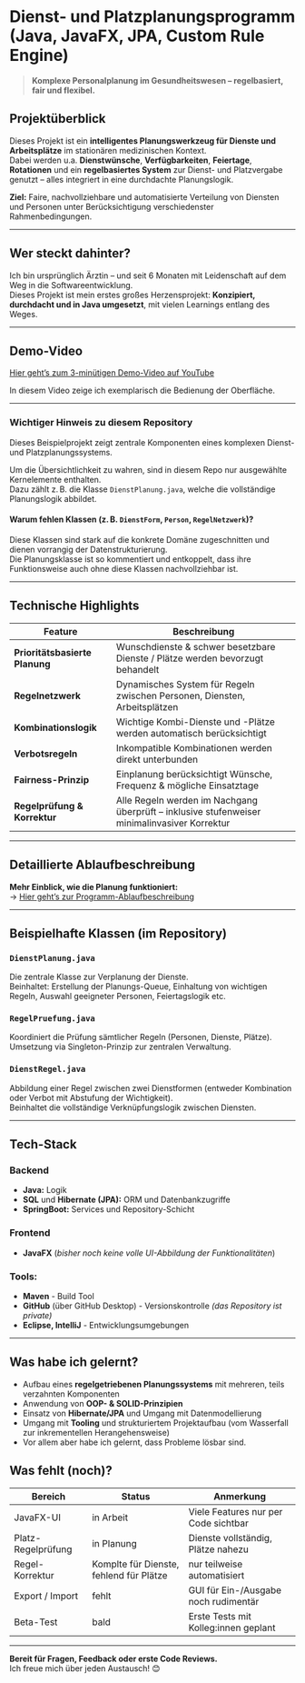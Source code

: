 # Dienst- und Platzplanungsprogramm (Java, JavaFX, JPA, Custom Rule Engine)

> **Komplexe Personalplanung im Gesundheitswesen – regelbasiert, fair und flexibel.**


## Projektüberblick

Dieses Projekt ist ein **intelligentes Planungswerkzeug für Dienste und Arbeitsplätze** im stationären medizinischen Kontext.  
Dabei werden u.a. **Dienstwünsche**, **Verfügbarkeiten**, **Feiertage**, **Rotationen** und ein **regelbasiertes System** zur Dienst- 
und Platzvergabe genutzt – alles integriert in eine durchdachte Planungslogik.

**Ziel:** Faire, nachvollziehbare und automatisierte Verteilung von Diensten und Personen unter Berücksichtigung verschiedenster Rahmenbedingungen.

---
## Wer steckt dahinter?

Ich bin ursprünglich Ärztin – und seit 6 Monaten mit Leidenschaft auf dem Weg in die Softwareentwicklung.  
Dieses Projekt ist mein erstes großes Herzensprojekt: **Konzipiert, durchdacht und in Java umgesetzt**, mit vielen Learnings entlang des Weges.

---
## Demo-Video

 [Hier geht’s zum 3-minütigen Demo-Video auf YouTube](https://youtu.be/xRdcgms9Irk)

In diesem Video zeige ich exemplarisch die Bedienung der Oberfläche.

---

### Wichtiger Hinweis zu diesem Repository

Dieses Beispielprojekt zeigt zentrale Komponenten eines komplexen Dienst- und Platzplanungssystems.

Um die Übersichtlichkeit zu wahren, sind in diesem Repo nur ausgewählte Kernelemente enthalten.  
Dazu zählt z. B. die Klasse `DienstPlanung.java`, welche die vollständige Planungslogik abbildet.

#### Warum fehlen Klassen (z. B. `DienstForm`, `Person`, `RegelNetzwerk`)?

Diese Klassen sind stark auf die konkrete Domäne zugeschnitten und dienen vorrangig der Datenstrukturierung.  
Die Planungsklasse ist so kommentiert und entkoppelt, dass ihre Funktionsweise auch ohne diese Klassen nachvollziehbar ist.

---

## Technische Highlights

| Feature                      | Beschreibung                                                                                 |
|------------------------------|----------------------------------------------------------------------------------------------|
| **Prioritätsbasierte Planung** | Wunschdienste & schwer besetzbare Dienste / Plätze werden bevorzugt behandelt                |
| **Regelnetzwerk**            | Dynamisches System für Regeln zwischen Personen, Diensten, Arbeitsplätzen                    |
| **Kombinationslogik**       | Wichtige Kombi-Dienste und -Plätze werden automatisch berücksichtigt                         |
| **Verbotsregeln**          | Inkompatible Kombinationen werden direkt unterbunden                                         |
| **Fairness-Prinzip**       | Einplanung berücksichtigt Wünsche, Frequenz & mögliche Einsatztage                           |
| **Regelprüfung & Korrektur** | Alle Regeln werden im Nachgang überprüft – inklusive stufenweiser minimalinvasiver Korrektur | 

---
## Detaillierte Ablaufbeschreibung

**Mehr Einblick, wie die Planung funktioniert:**  
→ [Hier geht’s zur Programm-Ablaufbeschreibung](docs/programmbeschreibung.md)

---

## Beispielhafte Klassen (im Repository)

### `DienstPlanung.java`
Die zentrale Klasse zur Verplanung der Dienste.  
Beinhaltet: Erstellung der Planungs-Queue, Einhaltung von wichtigen Regeln, Auswahl geeigneter Personen, Feiertagslogik etc.

### `RegelPruefung.java`
Koordiniert die Prüfung sämtlicher Regeln (Personen, Dienste, Plätze).  
Umsetzung via Singleton-Prinzip zur zentralen Verwaltung.

### `DienstRegel.java`
Abbildung einer Regel zwischen zwei Dienstformen (entweder Kombination oder Verbot mit Abstufung der Wichtigkeit).  
Beinhaltet die vollständige Verknüpfungslogik zwischen Diensten.

---

## Tech-Stack 
### Backend 
- **Java:** Logik
- **SQL** und **Hibernate (JPA):** ORM und Datenbankzugriffe
- **SpringBoot:** Services und Repository-Schicht

### Frontend
- **JavaFX** (*bisher noch keine volle UI-Abbildung der Funktionalitäten*)


###  Tools: 
- **Maven** - Build Tool
- **GitHub** (über GitHub Desktop) - Versionskontrolle *(das Repository ist private)*
- **Eclipse, IntelliJ** - Entwicklungsumgebungen

---

## Was habe ich gelernt? 
- Aufbau eines **regelgetriebenen Planungssystems** mit mehreren, teils verzahnten Komponenten
- Anwendung von **OOP- & SOLID-Prinzipien**
- Einsatz von **Hibernate/JPA** und Umgang mit Datenmodellierung
- Umgang mit **Tooling** und strukturiertem Projektaufbau (vom Wasserfall zur inkrementellen Herangehensweise)
- Vor allem aber habe ich gelernt, dass Probleme lösbar sind.

## Was fehlt (noch)?

| Bereich            | Status                             | Anmerkung                          |
|--------------------|------------------------------------|------------------------------------|
| JavaFX-UI          | in Arbeit                          | Viele Features nur per Code sichtbar |
| Platz-Regelprüfung | in Planung                         | Dienste vollständig, Plätze nahezu |
| Regel-Korrektur    | Komplte für Dienste, fehlend für Plätze | nur teilweise automatisiert        |
| Export / Import    | fehlt                              | GUI für Ein-/Ausgabe noch rudimentär |
| Beta-Test          | bald                             | Erste Tests mit Kolleg:innen geplant |

---

**Bereit für Fragen, Feedback oder erste Code Reviews.**  
Ich freue mich über jeden Austausch! 😊
